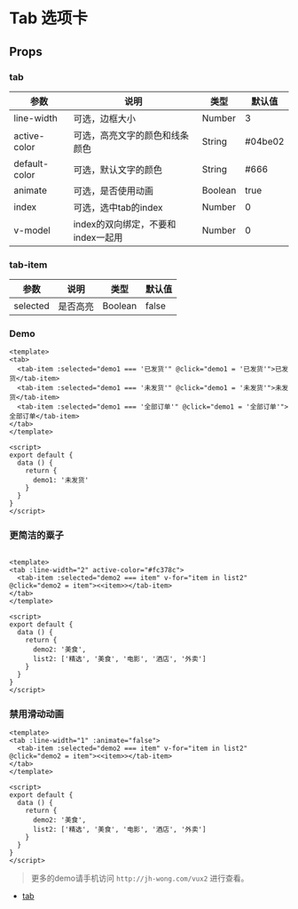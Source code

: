 # Tab 选项卡

## Props

### tab

| 参数         | 说明                  | 类型        | 默认值 |
| ----------- | ---------------------- | ---------- | ------- |
| line-width | 可选，边框大小 | Number | 3 |
| active-color | 可选，高亮文字的颜色和线条颜色 | String | #04be02 |
| default-color | 可选，默认文字的颜色 | String | #666 |
| animate | 可选，是否使用动画 | Boolean | true |
| index| 可选，选中tab的index | Number | 0 |
| v-model | index的双向绑定，不要和index一起用 | Number | 0 |




### tab-item

| 参数         | 说明                  | 类型        | 默认值 |
| ----------- | ---------------------- | ---------- | ------- |
| selected | 是否高亮 | Boolean | false |

### Demo

``` vux height=50 components=Tab,TabItem
<template>
<tab>
  <tab-item :selected="demo1 === '已发货'" @click="demo1 = '已发货'">已发货</tab-item>
  <tab-item :selected="demo1 === '未发货'" @click="demo1 = '未发货'">未发货</tab-item>
  <tab-item :selected="demo1 === '全部订单'" @click="demo1 = '全部订单'">全部订单</tab-item>
</tab>
</template>

<script>
export default {
  data () {
    return {
      demo1: '未发货'
    }
  }
}
</script>
```

### 更简洁的粟子

``` vux height=50 components=Tab,TabItem

<template>
<tab :line-width="2" active-color="#fc378c">
  <tab-item :selected="demo2 === item" v-for="item in list2" @click="demo2 = item"><<item>></tab-item>
</tab>
</template>

<script>
export default {
  data () {
    return {
      demo2: '美食',
      list2: ['精选', '美食', '电影', '酒店', '外卖']
    }
  }
}
</script>

```

### 禁用滑动动画

``` vux height=50 components=Tab,TabItem
<template>
<tab :line-width="1" :animate="false">
  <tab-item :selected="demo2 === item" v-for="item in list2" @click="demo2 = item"><<item>></tab-item>
</tab>
</template>

<script>
export default {
  data () {
    return {
      demo2: '美食',
      list2: ['精选', '美食', '电影', '酒店', '外卖']
    }
  }
}
</script>
```

> 更多的demo请手机访问 `http://jh-wong.com/vux2` 进行查看。

+ [tab](http://jh-wong.com/vux2/#/component/tab)


